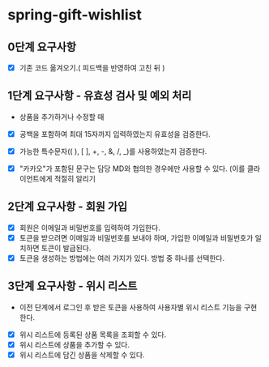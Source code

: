 # spring-gift-wishlist

## 0단계 요구사항
- [x]  기존 코드 옮겨오기.( 피드백을 반영하여 고친 뒤 )


## 1단계 요구사항 - 유효성 검사 및 예외 처리
- 상품을 추가하거나 수정할 때
- [x]  공백을 포함하여 최대 15자까지 입력하였는지 유효성을 검증한다.
- [x]  가능한 특수문자(( ), [ ], +, -, &, /, _)를 사용하였는지 검증한다.
- [x]  "카카오"가 포함된 문구는 담당 MD와 협의한 경우에만 사용할 수 있다. (이를 클라이언트에게 적절히 알리기


## 2단계 요구사항 - 회원 가입
- [x]  회원은 이메일과 비밀번호를 입력하여 가입한다.
- [x]  토큰을 받으려면 이메일과 비밀번호를 보내야 하며, 가입한 이메일과 비밀번호가 일치하면 토큰이 발급된다.
- [x]  토큰을 생성하는 방법에는 여러 가지가 있다. 방법 중 하나를 선택한다.

## 3단계 요구사항 - 위시 리스트
- 이전 단계에서 로그인 후 받은 토큰을 사용하여 사용자별 위시 리스트 기능을 구현한다.
- [x]  위시 리스트에 등록된 상품 목록을 조회할 수 있다.
- [x]  위시 리스트에 상품을 추가할 수 있다.
- [x]  위시 리스트에 담긴 상품을 삭제할 수 있다.